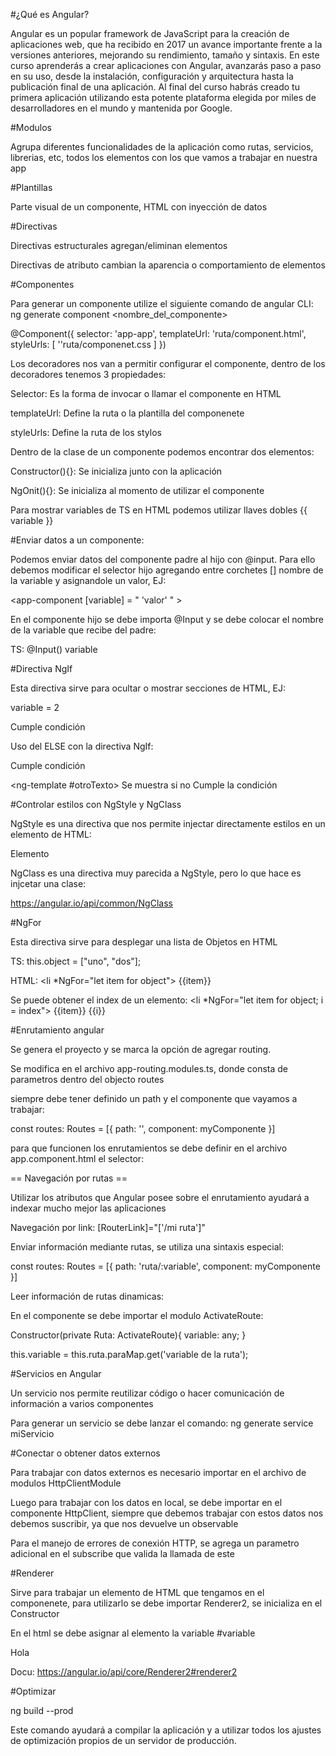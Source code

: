 #¿Qué es Angular?

Angular es un popular framework de JavaScript para la creación de aplicaciones web, que ha recibido en 2017 un avance importante frente a la versiones anteriores,
mejorando su rendimiento, tamaño y sintaxis. En este curso aprenderás a crear aplicaciones con Angular, avanzarás paso a paso en su uso, desde la instalación,
configuración y arquitectura hasta la publicación final de una aplicación. Al final del curso habrás creado tu primera aplicación utilizando esta potente plataforma
elegida por miles de desarrolladores en el mundo y mantenida por Google.


#Modulos

Agrupa diferentes funcionalidades de la aplicación como rutas, servicios, librerias, etc, todos los elementos con los que vamos a trabajar en nuestra app

#Plantillas 

Parte visual de un componente, HTML con inyección de datos

#Directivas

Directivas estructurales agregan/eliminan elementos

Directivas de atributo cambian la aparencia o comportamiento de elementos


#Componentes

Para generar un  componente utilize el siguiente comando de angular CLI: ng generate component <nombre_del_componente>

@Component({
    selector: 'app-app',
    templateUrl: 'ruta/component.html',
    styleUrls: [ ''ruta/componenet.css ]
})

Los decoradores nos van a permitir configurar el componente, dentro de los decoradores tenemos 3 propiedades:

Selector: Es la forma de invocar o llamar el componente en HTML

templateUrl: Define la ruta o la plantilla del componenete

styleUrls: Define la ruta de los stylos


Dentro de la clase de un componente podemos encontrar dos elementos:

Constructor(){}: Se inicializa junto con la aplicación

NgOnit(){}: Se inicializa al momento de utilizar el componente


Para mostrar variables de TS en HTML podemos utilizar llaves dobles {{ variable }}

#Enviar datos a un componente:

Podemos enviar datos del componente padre al hijo con @input. Para ello debemos modificar el selector hijo agregando entre corchetes [] nombre de la variable y
asignandole un valor, EJ:

<app-component [variable] = " 'valor' " ></app-component>

En el componente hijo se debe importa @Input y se debe colocar el nombre de la variable que recibe del padre:

TS: @Input() variable


#Directiva NgIf

Esta directiva sirve para ocultar o mostrar secciones de HTML, EJ:

variable = 2

<div  *NgIf="variable = 2" >
    Cumple condición
</div>


Uso del ELSE con la directiva NgIf:

<div  *NgIf="variable = 2"; else otroTexto >
    Cumple condición
</div>

<ng-template #otroTexto>
    Se muestra si no Cumple la condición
</ng-template>


#Controlar estilos con NgStyle y NgClass

NgStyle es una directiva que nos permite injectar directamente estilos en un elemento de HTML:

<div [NgStyle]="{'color': 'verde'}" >
    Elemento
</div>

NgClass es una directiva muy parecida a NgStyle, pero lo que hace es injcetar una clase:

https://angular.io/api/common/NgClass


#NgFor

Esta directiva sirve para desplegar una lista de Objetos en HTML

TS:
    this.object = ["uno", "dos"];

HTML:
    <li *NgFor="let item for object"> {{item}} </li>


Se puede obtener el index de un elemento:  <li *NgFor="let item for object; i = index"> {{item}} {{i}} </li>


#Enrutamiento angular

Se genera el proyecto y se marca la opción de agregar routing.

Se modifica en el archivo app-routing.modules.ts, donde consta de parametros dentro del objecto routes

siempre debe tener definido un path y el componente que vayamos a trabajar:

const routes: Routes = [{
    path: '', component: myComponente
}]

para que funcionen los enrutamientos se debe definir en el archivo app.component.html el selector:

<router-outlet> </router-outlet>

== Navegación por rutas ==

Utilizar los atributos que Angular posee sobre el enrutamiento ayudará a indexar mucho mejor las aplicaciones

Navegación por link:
[RouterLink]="['/mi ruta']"


Enviar información mediante rutas, se utiliza una sintaxis especial:

const routes: Routes = [{
    path: 'ruta/:variable', component: myComponente
}]

Leer información de rutas dinamicas:

En el componente se debe importar el modulo ActivateRoute:

Constructor(private Ruta: ActivateRoute){
    variable: any;
}

this.variable = this.ruta.paraMap.get('variable de la ruta');


#Servicios en Angular

Un servicio nos permite reutilizar código o hacer comunicación de información a varios componentes

Para generar un servicio se debe lanzar el comando:  ng generate service miServicio


#Conectar o obtener datos externos

Para trabajar con datos externos es necesario importar en el archivo de modulos HttpClientModule

Luego para trabajar con los datos en local, se debe importar en el componente HttpClient, siempre que debemos trabajar con estos datos
nos debemos suscribir, ya que nos devuelve un observable

Para el manejo de errores de conexión HTTP, se agrega un parametro adicional en el subscribe que valida la llamada de este


#Renderer

Sirve para trabajar un elemento de HTML que tengamos en el componenete, para utilizarlo se debe importar Renderer2, se inicializa en el Constructor

En el html se debe asignar al elemento la variable #variable

<p #miParrafo> Hola </p>

Docu:
https://angular.io/api/core/Renderer2#renderer2


#Optimizar

ng build --prod

Este comando ayudará a compilar la aplicación y a utilizar todos los ajustes de optimización propios de un servidor de producción.






